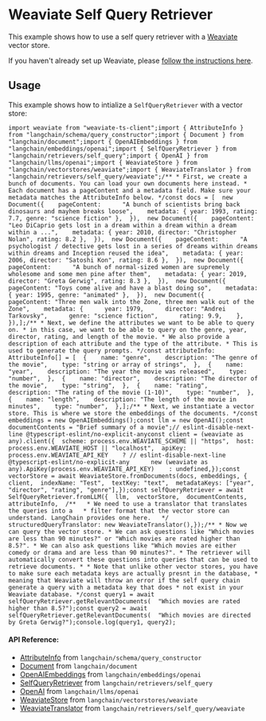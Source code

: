 Weaviate Self Query Retriever
=============================

This example shows how to use a self query retriever with a [Weaviate](https://weaviate.io/) vector store.

If you haven't already set up Weaviate, please [follow the instructions here](/docs/modules/data_connection/vectorstores/integrations/weaviate).

Usage[​](#usage "Direct link to Usage")
---------------------------------------

This example shows how to intialize a `SelfQueryRetriever` with a vector store:

    import weaviate from "weaviate-ts-client";import { AttributeInfo } from "langchain/schema/query_constructor";import { Document } from "langchain/document";import { OpenAIEmbeddings } from "langchain/embeddings/openai";import { SelfQueryRetriever } from "langchain/retrievers/self_query";import { OpenAI } from "langchain/llms/openai";import { WeaviateStore } from "langchain/vectorstores/weaviate";import { WeaviateTranslator } from "langchain/retrievers/self_query/weaviate";/** * First, we create a bunch of documents. You can load your own documents here instead. * Each document has a pageContent and a metadata field. Make sure your metadata matches the AttributeInfo below. */const docs = [  new Document({    pageContent:      "A bunch of scientists bring back dinosaurs and mayhem breaks loose",    metadata: { year: 1993, rating: 7.7, genre: "science fiction" },  }),  new Document({    pageContent:      "Leo DiCaprio gets lost in a dream within a dream within a dream within a ...",    metadata: { year: 2010, director: "Christopher Nolan", rating: 8.2 },  }),  new Document({    pageContent:      "A psychologist / detective gets lost in a series of dreams within dreams within dreams and Inception reused the idea",    metadata: { year: 2006, director: "Satoshi Kon", rating: 8.6 },  }),  new Document({    pageContent:      "A bunch of normal-sized women are supremely wholesome and some men pine after them",    metadata: { year: 2019, director: "Greta Gerwig", rating: 8.3 },  }),  new Document({    pageContent: "Toys come alive and have a blast doing so",    metadata: { year: 1995, genre: "animated" },  }),  new Document({    pageContent: "Three men walk into the Zone, three men walk out of the Zone",    metadata: {      year: 1979,      director: "Andrei Tarkovsky",      genre: "science fiction",      rating: 9.9,    },  }),];/** * Next, we define the attributes we want to be able to query on. * in this case, we want to be able to query on the genre, year, director, rating, and length of the movie. * We also provide a description of each attribute and the type of the attribute. * This is used to generate the query prompts. */const attributeInfo: AttributeInfo[] = [  {    name: "genre",    description: "The genre of the movie",    type: "string or array of strings",  },  {    name: "year",    description: "The year the movie was released",    type: "number",  },  {    name: "director",    description: "The director of the movie",    type: "string",  },  {    name: "rating",    description: "The rating of the movie (1-10)",    type: "number",  },  {    name: "length",    description: "The length of the movie in minutes",    type: "number",  },];/** * Next, we instantiate a vector store. This is where we store the embeddings of the documents. */const embeddings = new OpenAIEmbeddings();const llm = new OpenAI();const documentContents = "Brief summary of a movie";// eslint-disable-next-line @typescript-eslint/no-explicit-anyconst client = (weaviate as any).client({  scheme: process.env.WEAVIATE_SCHEME || "https",  host: process.env.WEAVIATE_HOST || "localhost",  apiKey: process.env.WEAVIATE_API_KEY    ? // eslint-disable-next-line @typescript-eslint/no-explicit-any      new (weaviate as any).ApiKey(process.env.WEAVIATE_API_KEY)    : undefined,});const vectorStore = await WeaviateStore.fromDocuments(docs, embeddings, {  client,  indexName: "Test",  textKey: "text",  metadataKeys: ["year", "director", "rating", "genre"],});const selfQueryRetriever = await SelfQueryRetriever.fromLLM({  llm,  vectorStore,  documentContents,  attributeInfo,  /**   * We need to use a translator that translates the queries into a   * filter format that the vector store can understand. LangChain provides one here.   */  structuredQueryTranslator: new WeaviateTranslator(),});/** * Now we can query the vector store. * We can ask questions like "Which movies are less than 90 minutes?" or "Which movies are rated higher than 8.5?". * We can also ask questions like "Which movies are either comedy or drama and are less than 90 minutes?". * The retriever will automatically convert these questions into queries that can be used to retrieve documents. * * Note that unlike other vector stores, you have to make sure each metadata keys are actually presnt in the database, * meaning that Weaviate will throw an error if the self query chain generate a query with a metadata key that does * not exist in your Weaviate database. */const query1 = await selfQueryRetriever.getRelevantDocuments(  "Which movies are rated higher than 8.5?");const query2 = await selfQueryRetriever.getRelevantDocuments(  "Which movies are directed by Greta Gerwig?");console.log(query1, query2);

#### API Reference:

*   [AttributeInfo](/docs/api/schema_query_constructor/classes/AttributeInfo) from `langchain/schema/query_constructor`
*   [Document](/docs/api/document/classes/Document) from `langchain/document`
*   [OpenAIEmbeddings](/docs/api/embeddings_openai/classes/OpenAIEmbeddings) from `langchain/embeddings/openai`
*   [SelfQueryRetriever](/docs/api/retrievers_self_query/classes/SelfQueryRetriever) from `langchain/retrievers/self_query`
*   [OpenAI](/docs/api/llms_openai/classes/OpenAI) from `langchain/llms/openai`
*   [WeaviateStore](/docs/api/vectorstores_weaviate/classes/WeaviateStore) from `langchain/vectorstores/weaviate`
*   [WeaviateTranslator](/docs/api/retrievers_self_query_weaviate/classes/WeaviateTranslator) from `langchain/retrievers/self_query/weaviate`